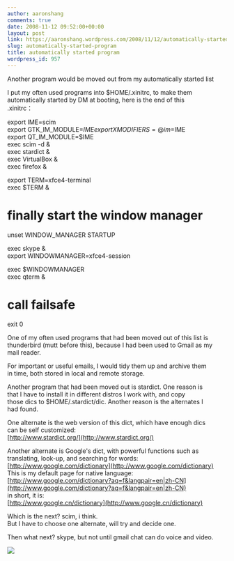 ```yaml
---
author: aaronshang
comments: true
date: 2008-11-12 09:52:00+00:00
layout: post
link: https://aaronshang.wordpress.com/2008/11/12/automatically-started-program/
slug: automatically-started-program
title: automatically started program
wordpress_id: 957
---
```


Another program would be moved out from my automatically started list

I put my often used programs into $HOME/.xinitrc, to make them  
automatically started by DM at booting, here is the end of this  
.xinitrc：

export IME=scim  
export GTK_IM_MODULE=$IME  
export XMODIFIERS=@im=$IME  
export QT_IM_MODULE=$IME  
exec scim -d &  
exec stardict &  
exec VirtualBox &  
exec firefox &

export TERM=xfce4-terminal  
exec $TERM &

# finally start the window manager  
unset WINDOW_MANAGER STARTUP

exec skype &  
export WINDOWMANAGER=xfce4-session

exec $WINDOWMANAGER  
exec qterm &

# call failsafe  
exit 0

  
One of my often used programs that had been moved out of this list is  
thunderbird (mutt before this), because I had been used to Gmail as my  
mail reader.

For important or useful emails, I would tidy them up and archive them  
in time, both stored in local and remote storage.

Another program that had been moved out is stardict. One reason is  
that I have to install it in different distros I work with, and copy  
those dics to $HOME/.stardict/dic. Another reason is the alternates I  
had found.

One alternate is the web version of this dict, which have enough dics  
can be self customized:  
[http://www.stardict.org/](http://www.stardict.org/)

Another alternate is Google's dict, with powerful functions such as  
translating, look-up, and searching for words:  
[http://www.google.com/dictionary](http://www.google.com/dictionary)  
This is my default page for native language:  
[http://www.google.com/dictionary?aq=f&langpair=en|zh-CN](http://www.google.com/dictionary?aq=f&langpair=en|zh-CN)  
in short, it is:  
[http://www.google.cn/dictionary](http://www.google.cn/dictionary)

Which is the next? scim, i think.  
But I have to choose one alternate, will try and decide one.

Then what next? skype, but not until gmail chat can do voice and video.

![](https://blogger.googleusercontent.com/tracker/4041220-6786020135553106793?l=ashang.blogspot.com)
